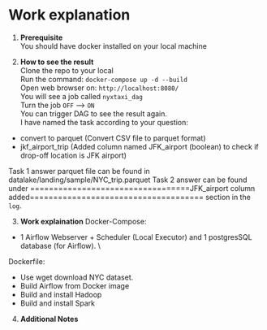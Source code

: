 # Work explanation

1. **Prerequisite** \
You should have docker installed on your local machine

2. **How to see the result** \
Clone the repo to your local \
Run the command: `docker-compose up -d --build` \
Open web browser on: `http://localhost:8080/` \
You will see a job called `nyxtaxi_dag` \
Turn the job `OFF` --> `ON` \
You can trigger DAG to see the result again. \
I have named the task according to your question:
- convert to parquet (Convert CSV file to parquet format)
- jkf_airport_trip (Added column named JFK_airport (boolean) to check if drop-off location is JFK airport)

Task 1 answer parquet file can be found in datalake/landing/sample/NYC_trip.parquet
Task 2 answer can be found under ==================================JFK_airport column added===================================== section in the `log`. 

3. **Work explaination**
Docker-Compose: 
- 1 Airflow Webserver + Scheduler (Local Executor) and 1 postgresSQL database (for Airflow). \

Dockerfile:
- Use wget download NYC dataset. 
- Build Airflow from Docker image
- Build and install Hadoop
- Build and install Spark 

4. **Additional Notes**
